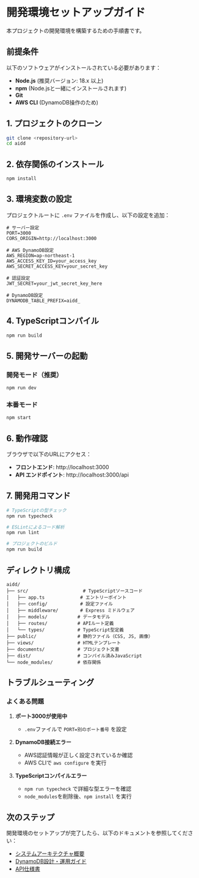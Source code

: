 # 開発環境セットアップガイド

本プロジェクトの開発環境を構築するための手順書です。

## 前提条件

以下のソフトウェアがインストールされている必要があります：

- **Node.js** (推奨バージョン: 18.x 以上)
- **npm** (Node.jsと一緒にインストールされます)
- **Git**
- **AWS CLI** (DynamoDB操作のため)

## 1. プロジェクトのクローン

```bash
git clone <repository-url>
cd aidd
```

## 2. 依存関係のインストール

```bash
npm install
```

## 3. 環境変数の設定

プロジェクトルートに `.env` ファイルを作成し、以下の設定を追加：

```env
# サーバー設定
PORT=3000
CORS_ORIGIN=http://localhost:3000

# AWS DynamoDB設定
AWS_REGION=ap-northeast-1
AWS_ACCESS_KEY_ID=your_access_key
AWS_SECRET_ACCESS_KEY=your_secret_key

# 認証設定
JWT_SECRET=your_jwt_secret_key_here

# DynamoDB設定
DYNAMODB_TABLE_PREFIX=aidd_
```

## 4. TypeScriptコンパイル

```bash
npm run build
```

## 5. 開発サーバーの起動

### 開発モード（推奨）
```bash
npm run dev
```

### 本番モード
```bash
npm start
```

## 6. 動作確認

ブラウザで以下のURLにアクセス：

- **フロントエンド**: http://localhost:3000
- **API エンドポイント**: http://localhost:3000/api

## 7. 開発用コマンド

```bash
# TypeScriptの型チェック
npm run typecheck

# ESLintによるコード解析
npm run lint

# プロジェクトのビルド
npm run build
```

## ディレクトリ構成

```
aidd/
├── src/                    # TypeScriptソースコード
│   ├── app.ts             # エントリーポイント
│   ├── config/            # 設定ファイル
│   ├── middleware/        # Express ミドルウェア
│   ├── models/           # データモデル
│   ├── routes/           # APIルート定義
│   └── types/            # TypeScript型定義
├── public/               # 静的ファイル（CSS, JS, 画像）
├── views/                # HTMLテンプレート
├── documents/            # プロジェクト文書
├── dist/                 # コンパイル済みJavaScript
└── node_modules/         # 依存関係
```

## トラブルシューティング

### よくある問題

1. **ポート3000が使用中**
   - `.env`ファイルで `PORT=別のポート番号` を設定

2. **DynamoDB接続エラー**
   - AWS認証情報が正しく設定されているか確認
   - AWS CLIで `aws configure` を実行

3. **TypeScriptコンパイルエラー**
   - `npm run typecheck` で詳細な型エラーを確認
   - `node_modules`を削除後、`npm install` を実行

## 次のステップ

開発環境のセットアップが完了したら、以下のドキュメントを参照してください：

- [システムアーキテクチャ概要](./architecture.md)
- [DynamoDB設計・運用ガイド](./dynamodb-guide.md)
- [API仕様書](./api-spec.md)